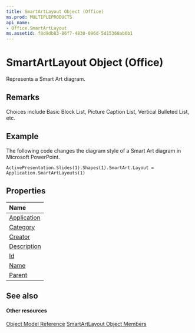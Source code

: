 ```yaml
---
title: SmartArtLayout Object (Office)
ms.prod: MULTIPLEPRODUCTS
api_name:
- Office.SmartArtLayout
ms.assetid: f8d9db83-86f7-4830-096d-5d15368ab6b1
---
```



# SmartArtLayout Object (Office)

Represents a Smart Art diagram.


## Remarks

Choices include Basic Block List, Picture Caption List, Vertical Bulleted List, etc.


## Example

The following code changes the diagram style of a Smart Art diagram in Microsoft PowerPoint.


```
ActivePresentation.Slides(1).Shapes(1).SmartArt.Layout = Application.SmartArtLayouts(1)
```


## Properties



|**Name**|
|:-----|
|[Application](http://msdn.microsoft.com/library/smartartlayout-application-property-office%28Office.15%29.aspx)|
|[Category](http://msdn.microsoft.com/library/smartartlayout-category-property-office%28Office.15%29.aspx)|
|[Creator](http://msdn.microsoft.com/library/smartartlayout-creator-property-office%28Office.15%29.aspx)|
|[Description](http://msdn.microsoft.com/library/smartartlayout-description-property-office%28Office.15%29.aspx)|
|[Id](http://msdn.microsoft.com/library/smartartlayout-id-property-office%28Office.15%29.aspx)|
|[Name](http://msdn.microsoft.com/library/smartartlayout-name-property-office%28Office.15%29.aspx)|
|[Parent](http://msdn.microsoft.com/library/smartartlayout-parent-property-office%28Office.15%29.aspx)|

## See also


#### Other resources


[Object Model Reference](http://msdn.microsoft.com/library/reference-object-library-reference-for-office%28Office.15%29.aspx)
[SmartArtLayout Object Members](http://msdn.microsoft.com/library/smartartlayout-members-office%28Office.15%29.aspx)
